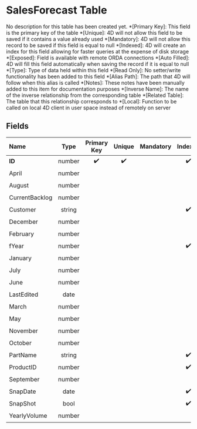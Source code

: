 ﻿# SalesForecast Table
No description for this table has been created yet.
*[Primary Key]: This field is the primary key of the table
*[Unique]: 4D will not allow this field to be saved if it contains a value already used
*[Mandatory]: 4D will not allow this record to be saved if this field is equal to null
*[Indexed]: 4D will create an index for this field allowing for faster queries at the expense of disk storage
*[Exposed]: Field is available with remote ORDA connections
*[Auto Filled]: 4D will fill this field automatically when saving the record if it is equal to null
*[Type]: Type of data held within this field
*[Read Only]: No setter/write functionality has been added to this field
*[Alias Path]: The path that 4D will follow when this alias is called
*[Notes]: These notes have been manually added to this item for documentation purposes
*[Inverse Name]: The name of the inverse relationship from the corresponding table
*[Related Table]: The table that this relationship corresponds to
*[Local]: Function to be called on local 4D client in user space instead of remotely on server
## Fields
|Name|Type|Primary Key|Unique|Mandatory|Indexed|Exposed|Auto Filled|Notes|
|:---|:---:|:---:|:---:|:---:|:---:|:---:|:---:|:---:|
|**ID**|number|✔️|✔️||✔️|✔️|✔️||
|April|number|||||✔️|||
|August|number|||||✔️|||
|CurrentBacklog|number|||||✔️|||
|Customer|string||||✔️|✔️|||
|December|number|||||✔️|||
|February|number|||||✔️|||
|fYear|number||||✔️|✔️|||
|January|number|||||✔️|||
|July|number|||||✔️|||
|June|number|||||✔️|||
|LastEdited|date|||||✔️|||
|March|number|||||✔️|||
|May|number|||||✔️|||
|November|number|||||✔️|||
|October|number|||||✔️|||
|PartName|string||||✔️|✔️|||
|ProductID|number||||✔️|✔️|||
|September|number|||||✔️|||
|SnapDate|date||||✔️|✔️|||
|SnapShot|bool||||✔️|✔️|||
|YearlyVolume|number|||||✔️|||